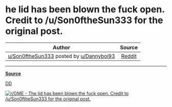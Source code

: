 he lid has been blown the fuck open. Credit to /u/Son0ftheSun333 for the original post.
=======================================================================================

| Author       | Source       | 
| :-------------: |:-------------:|
|  [u/Son0ftheSun333](https://www.reddit.com/user/Son0fTheSun333) posted by [u/Dannyboi93](https://www.reddit.com/user/Dannyboi93/) | [Reddit](https://www.reddit.com/r/GME/comments/mcxko4/the_lid_has_been_blown_the_fuck_open_credit_to/) | 

---

**[Source](https://www.reddit.com/r/GME/comments/mcxko4/the_lid_has_been_blown_the_fuck_open_credit_to/)**


[DD](https://www.reddit.com/r/GME/search?q=flair_name%3A%22DD%22&restrict_sr=1)

[![r/GME - The lid has been blown the fuck open. Credit to /u/Son0ftheSun333 for the original post.](https://i.redd.it/ffuuvnc096p61.jpg)](https://i.redd.it/ffuuvnc096p61.jpg)
